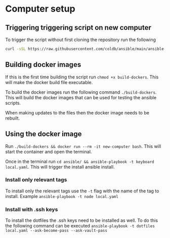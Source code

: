 # Computer setup

## Triggering triggering script on new computer

To trigger the script without first cloning the repository run the following 

```bash
curl -sSL https://raw.githubusercontent.com/coldb/ansible/main/ansible-run | sh
```

## Building docker images

If this is the first time building the script run `chmod +x build-dockers`. This will make the docker build file executable.

To build the docker images run the following command `./build-dockers`. This will build the docker images that can be used for testing the ansible scripts. 

When making updates to the files then the docker image needs to be rebuilt.

## Using the docker image

Run `./build-dockers && docker run --rm -it new-computer bash`. This will start the container and open the terminal.

Once in the terminal run `cd ansible/ && ansible-playbook -t keyboard local.yaml`. This will trigger the install ansible install.

### Install only relevant tags

To install only the relevant tags use the `-t` flag with the name of the tag to install. Example `ansible-playbook -t node local.yaml`

### Install with .ssh keys

To install the dotfiles the .ssh keys need to be installed as well. To do this the following command can be executed `ansible-playbook -t dotfiles local.yaml --ask-become-pass --ask-vault-pass`